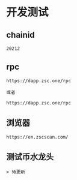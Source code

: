 # 开发测试

## chainid

```
20212

```
## rpc

```
https://dapp.zsc.one/rpc

或者

https://dapp.zsc.one/rpc

```
## 浏览器

```
https://en.zscscan.com/

```

## 测试币水龙头

```
> 待更新

```
